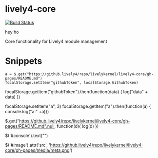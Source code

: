 # lively4-core

[![Build Status](https://travis-ci.org/onsetsu/lively4-core.svg?branch=master)](https://travis-ci.org/onsetsu/lively4-core)

hey ho

Core functionality for Lively4 module management





# Snippets

    a = $.get("https://github.lively4/repo/livelykernel/lively4-core/gh-pages/README.md")
    focalStorage.setItem("githubToken", localStorage.GithubToken)

focalStorage.getItem("githubToken").then(function(data) { log("data" + data) })


focalStorage.setItem("a", 3)
focalStorage.getItem("a").then(function(a) { console.log("a:" +a)})

$.get("https://github.lively4/repo/livelykernel/lively4-core/gh-pages/README.md",null, function(d){ log(d) })

$('#console').text("")

$('#image').attr('src', 'https://github.lively4/repo/livelykernel/lively4-core/gh-pages/media/meta.png')